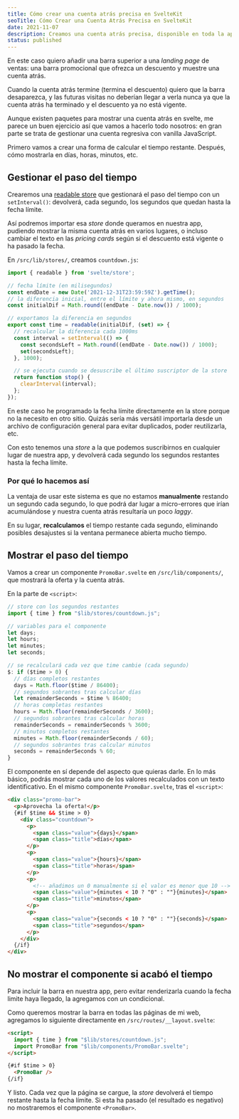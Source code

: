 ```yaml
---
title: Cómo crear una cuenta atrás precisa en SvelteKit
seoTitle: Cómo Crear una Cuenta Atrás Precisa en SvelteKit
date: 2021-11-07
description: Creamos una cuenta atrás precisa, disponible en toda la app, y la usamos para mostrar una barra promocional, condicionalmente
status: published
---
```


En este caso quiero añadir una barra superior a una *landing page* de ventas: una barra promocional que ofrezca un descuento y muestre una cuenta atrás.

Cuando la cuenta atrás termine (termina el descuento) quiero que la barra desaparezca, y las futuras visitas no deberían llegar a verla nunca ya que la cuenta atrás ha terminado y el descuento ya no está vigente.

Aunque existen paquetes para mostrar una cuenta atrás en svelte, me parece un buen ejercicio así que vamos a hacerlo todo nosotros: en gran parte se trata de gestionar una cuenta regresiva con <span class="emphasis emphasis-js">vanilla JavaScript</span>.

Primero vamos a crear una forma de calcular el tiempo restante. Después, cómo mostrarla en días, horas, minutos, etc.

## Gestionar el paso del tiempo

Crearemos una [readable store](https://svelte.dev/tutorial/readable-stores) que gestionará el paso del tiempo con un `setInterval()`: devolverá, cada segundo, los segundos que quedan hasta la fecha límite.

Así podremos importar esa *store* donde queramos en nuestra app, pudiendo mostrar la misma cuenta atrás en varios lugares, o incluso cambiar el texto en las *pricing cards* según si el descuento está vigente o ha pasado la fecha.

En `/src/lib/stores/`, creamos `countdown.js`:

```js
import { readable } from 'svelte/store';

// fecha límite (en milisegundos)
const endDate = new Date('2021-12-31T23:59:59Z').getTime();
// la diferencia inicial, entre el límite y ahora mismo, en segundos
const initialDif = Math.round((endDate - Date.now()) / 1000);

// exportamos la diferencia en segundos
export const time = readable(initialDif, (set) => {
  // recalcular la diferencia cada 1000ms
  const interval = setInterval(() => {
    const secondsLeft = Math.round((endDate - Date.now()) / 1000);
    set(secondsLeft);
  }, 1000);

  // se ejecuta cuando se desuscribe el último suscriptor de la store
  return function stop() {
    clearInterval(interval);
  };
});
```

En este caso he programado la fecha límite directamente en la store porque no la necesito en otro sitio. Quizás sería más versátil importarla desde un archivo de configuración general para evitar duplicados, poder reutilizarla, etc.

Con esto tenemos una *store* a la que podemos suscribirnos en cualquier lugar de nuestra app, y devolverá cada segundo los segundos restantes hasta la fecha límite.

### Por qué lo hacemos así

La ventaja de usar este sistema es que no estamos **manualmente** restando un segundo cada segundo, lo que podrá dar lugar a micro-errores que irían acumulándose y nuestra cuenta atrás resultaría un poco *laggy*.

En su lugar, **recalculamos** el tiempo restante cada segundo, eliminando posibles desajustes si la ventana permanece abierta mucho tiempo.

## Mostrar el paso del tiempo

Vamos a crear un componente `PromoBar.svelte` en `/src/lib/components/`, que mostrará la oferta y la cuenta atrás.

En la parte de `<script>`:

```js
// store con los segundos restantes
import { time } from "$lib/stores/countdown.js";

// variables para el componente
let days;
let hours;
let minutes;
let seconds;

// se recalculará cada vez que time cambie (cada segundo)
$: if ($time > 0) {
  // días completos restantes
  days = Math.floor($time / 86400);
  // segundos sobrantes tras calcular días
  let remainderSeconds = $time % 86400;
  // horas completas restantes
  hours = Math.floor(remainderSeconds / 3600);
  // segundos sobrantes tras calcular horas
  remainderSeconds = remainderSeconds % 3600;
  // minutos completos restantes
  minutes = Math.floor(remainderSeconds / 60);
  // segundos sobrantes tras calcular minutos
  seconds = remainderSeconds % 60;
}
```

El componente en sí depende del aspecto que quieras darle. En lo más básico, podrás mostrar cada uno de los valores recalculados con un texto identificativo. En el mismo componente `PromoBar.svelte`, tras el `<script>`:

```html
<div class="promo-bar">
  <p>Aprovecha la oferta!</p>
  {#if $time && $time > 0}
    <div class="countdown">
      <p>
        <span class="value">{days}</span>
        <span class="title">días</span>
      </p>
      <p>
        <span class="value">{hours}</span>
        <span class="title">horas</span>
      </p>
      <p>
        <!-- añadimos un 0 manualmente si el valor es menor que 10 -->
        <span class="value">{minutes < 10 ? "0" : ""}{minutes}</span>
        <span class="title">minutos</span>
      </p>
      <p>
        <span class="value">{seconds < 10 ? "0" : ""}{seconds}</span>
        <span class="title">segundos</span>
      </p>
    </div>
  {/if}
</div>
```

## No mostrar el componente si acabó el tiempo

Para incluir la barra en nuestra app, pero evitar renderizarla cuando la fecha limite haya llegado, la agregamos con un condicional.

Como queremos mostrar la barra en todas las páginas de mi web, agregamos lo siguiente directamente en `/src/routes/__layout.svelte`:

```html
<script>
  import { time } from "$lib/stores/countdown.js";
  import PromoBar from "$lib/components/PromoBar.svelte";
</script>

{#if $time > 0}
  <PromoBar />
{/if}
```

Y listo. Cada vez que la página se cargue, la *store* devolverá el tiempo restante hasta la fecha límite. Si esta ha pasado (el resultado es negativo) no mostraremos el componente `<PromoBar>`.
